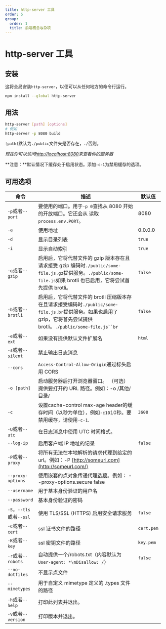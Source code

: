 ```yaml
---
title: http-server 工具
order: 5
group:
  order: 1
  title: 前端概念与杂项
---
```

# http-server 工具

## 安装

这将全局安装`http-server`，以便可以从任何地方的命令行运行。

```bash
npm install --global http-server
```

## 用法

```bash
http-server [path] [options]
# 例如
http-server -p 8080 build
```

`[path]`默认为`./public`文件夹是否存在，`./`否则。

*现在你可以访问[http://localhost:8080](http://localhost:8080/)来查看你的服务器*

**注意：**默认情况下缓存处于启用状态。添加`-c-1`为禁用缓存的选项。

## 可用选项

| 命令                     | 描述                                                         | 默认值     |
| ------------------------ | ------------------------------------------------------------ | ---------- |
| `-p`或者`--port`         | 要使用的端口。用于`-p 0`查找从 8080 开始的开放端口。它还会从 读取`process.env.PORT`。 | 8080       |
| `-a`                     | 使用地址                                                     | 0.0.0.0    |
| `-d`                     | 显示目录列表                                                 | `true`     |
| `-i`                     | 显示自动索引                                                 | `true`     |
| `-g`或者`--gzip`         | 启用后，它将代替文件的 gzip 版本存在且请求接受 gzip 编码时`./public/some-file.js.gz`提供服务。`./public/some-file.js`如果 brotli 也已启用，它将尝试首先提供 brotli。 | `false`    |
| `-b`或者`--brotli`       | 启用后，它将代替文件的 brotli 压缩版本存在且请求接受编码时`./public/some-file.js.br`提供服务。如果也启用了 gzip，它将首先尝试提供 brotli。`./public/some-file.js``br` | `false`    |
| `-e`或者`--ext`          | 如果没有提供默认文件扩展名                                   | `html`     |
| `-s`或者`--silent`       | 禁止输出日志消息                                             |            |
| `--cors`                 | `Access-Control-Allow-Origin`通过标头启用 CORS               |            |
| `-o [path]`              | 启动服务器后打开浏览器窗口。 （可选）提供要打开的 URL 路径。例如：-o /其他/目录/ |            |
| `-c`                     | 设置cache-control max-age header的缓存时间（以秒为单位），例如`-c10`10秒。要禁用缓存，请使用`-c-1`. | `3600`     |
| `-U`或者`--utc`          | 在日志消息中使用 UTC 时间格式。                              |            |
| `--log-ip`               | 启用客户端 IP 地址的记录                                     | `false`    |
| `-P`或者`--proxy`        | 将所有无法在本地解析的请求代理到给定的 url。例如：-P [http://someurl.com](http://someurl.com/) |            |
| `--proxy-options`        | 使用嵌套的点对象传递代理[选项](https://github.com/http-party/node-http-proxy#options)。例如： --proxy-options.secure false |            |
| `--username`             | 用于基本身份验证的用户名                                     |            |
| `--password`             | 基本身份验证的密码                                           |            |
| `-S`，`--tls`或者`--ssl` | 使用 TLS/SSL (HTTPS) 启用安全请求服务                        | `false`    |
| `-C`或者`--cert`         | ssl 证书文件的路径                                           | `cert.pem` |
| `-K`或者`--key`          | ssl 密钥文件的路径                                           | `key.pem`  |
| `-r`或者`--robots`       | 自动提供一个/robots.txt（内容默认为`User-agent: *\nDisallow: /`） | `false`    |
| `--no-dotfiles`          | 不显示点文件                                                 |            |
| `--mimetypes`            | 用于自定义 mimetype 定义的 .types 文件的路径                 |            |
| `-h`或者`--help`         | 打印此列表并退出。                                           |            |
| `-v`或者`--version`      | 打印版本并退出。                                             |            |

